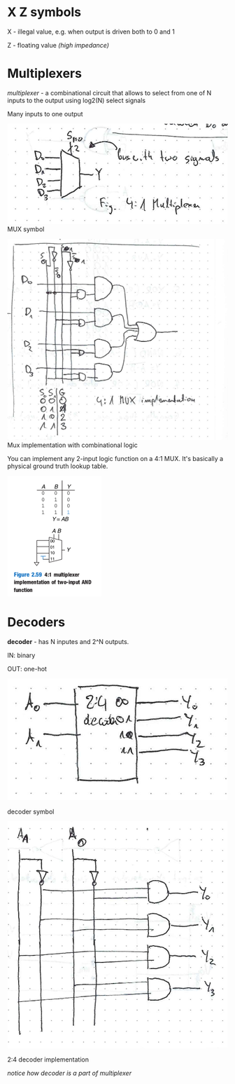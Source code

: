 # X Z symbols

X - illegal value, e.g. when output is driven both to 0 and 1

Z - floating value _(high impedance)_

# Multiplexers 

_multiplexer_ - a combinational circuit that allows to select from one of N inputs to the output using log2(N) select signals

Many inputs to one output

![](images/mux.jpeg)
MUX symbol


![](images/mux_imp.jpeg)
Mux implementation with combinational logic


You can implement any 2-input logic function on a 4:1 MUX. It's basically a physical ground truth lookup table.

![](images/mux_as_and.png)

# Decoders
__decoder__ - has N inputes and 2^N outputs.

IN: binary

OUT: one-hot

![](images/decoder_sym.jpeg)

decoder symbol

![](images/decoder_imp.jpeg)

2:4 decoder implementation

_notice how decoder is a part of multiplexer_